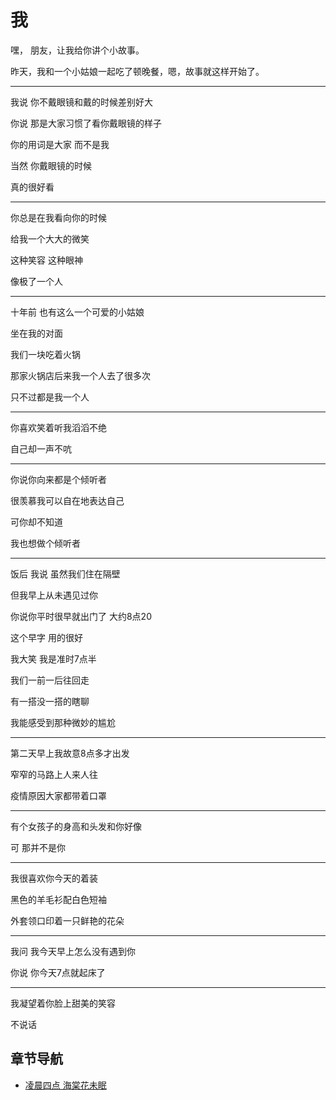 # 我

嘿， 朋友，让我给你讲个小故事。

昨天，我和一个小姑娘一起吃了顿晚餐，嗯，故事就这样开始了。

---

我说 你不戴眼镜和戴的时候差别好大

你说 那是大家习惯了看你戴眼镜的样子

你的用词是大家 而不是我

当然 你戴眼镜的时候

真的很好看

---

你总是在我看向你的时候

给我一个大大的微笑

这种笑容 这种眼神

像极了一个人

---

十年前 也有这么一个可爱的小姑娘

坐在我的对面

我们一块吃着火锅

那家火锅店后来我一个人去了很多次

只不过都是我一个人

---

你喜欢笑着听我滔滔不绝

自己却一声不吭

---

你说你向来都是个倾听者

很羡慕我可以自在地表达自己

可你却不知道

我也想做个倾听者

---

饭后 我说 虽然我们住在隔壁

但我早上从未遇见过你

你说你平时很早就出门了 大约8点20

这个早字 用的很好

我大笑 我是准时7点半

我们一前一后往回走

有一搭没一搭的瞎聊

我能感受到那种微妙的尴尬

---

第二天早上我故意8点多才出发

窄窄的马路上人来人往

疫情原因大家都带着口罩

---

有个女孩子的身高和头发和你好像

可 那并不是你


---

我很喜欢你今天的着装

黑色的羊毛衫配白色短袖

外套领口印着一只鲜艳的花朵

---

我问 我今天早上怎么没有遇到你

你说 你今天7点就起床了

---

我凝望着你脸上甜美的笑容

不说话


## 章节导航

- [凌晨四点 海棠花未眠](./blog/1.goood-morning.md)